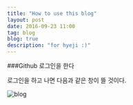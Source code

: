 ```yaml
---
title: "How to use this blog"
layout: post
date: 2016-09-23 11:00
tag: blog
blog: true
description: "for hyeji :)"
---
```


###Github 로그인을 한다

로그인을 하고 나면 다음과 같은 창이 뜰 것이다.

![blog](https://user-images.githubusercontent.com/55655726/65507329-aa376400-df08-11e9-98e3-67f2e6f6fe3d.png)




